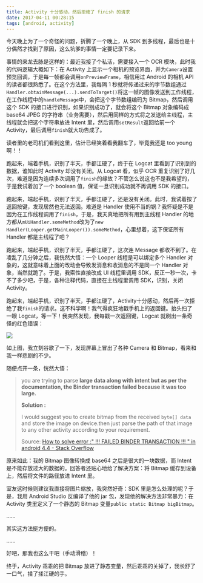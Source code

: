 ```yaml
---
title: Activity 十分感动，然后拒绝了 finish 的请求
date: 2017-04-11 00:28:15
tags: [android, activity]
---
```


今天晚上为了一个奇怪的问题，折腾了一个晚上，从 SDK 到多线程，最后也是十分偶然才找到了原因，这么坑爹的事情一定要记录下来。

事情的来龙去脉是这样的：最近我接了个私活，需要接入一个 OCR 模块，此时我的代码逻辑大概如下：在 Activity 上显示一个相机的预览界面，并为`Camera`设置预览回调，于是每一帧都会调用`onPreviewFrame`，相信用过 Android 的相机 API 的读者都很熟悉了。在这个方法里，我每隔 1 秒就将传递过来的字节数组通过`Handler.obtainMessage(...).sendToTarget()`将这一帧的图像发送到工作线程，在工作线程中的`handleMessage`中，会把这个字节数组编码为 Bitmap，然后调用这个 SDK 的接口进行识别，如果识别成功了，就会将这个 Bitmap 对象编码成 base64 JPEG 的字符串（业务需要），然后用同样的方式将之发送给主线程，主线程就会把这个字符串放进 Intent 里，然后调用`setResult`返回给前一个 Activity，最后调用`finish`就大功告成了。

读者里的老司机们看到这里，估计已经笑着看我翻车了，毕竟我还是 too young 啊！！

跑起来，端着手机，识别了半天，手都江硬了，终于在 Logcat 里看到了识别到的数据，谁知此时 Activity 却没有关闭。从 Logcat 看，似乎 OCR 重复识别了好几次，难道是因为连续多次调用了`finish`的缘故？不管怎么说这也不是我希望的，于是我试着加了一个 boolean 值，保证一旦识别成功就不再调用 SDK 的接口。

跑起来，端起手机，识别了半天，手都江硬了，还是没有关闭。此时，我试着按了返回按键，发现居然也无法返回。难道是 Handler 使用不当的锅？我怀疑是不是因为在工作线程调用了`finish`，于是，我天真地把所有用到主线程 Handler 的地方都从`mUiHandler.someMethod`改为了`new Handler(Looper.getMainLooper()).someMethod`，心里想着，这下保证所有 Handler 都是主线程了吧？

跑起来，端起手机，识别了半天，手都江硬了，这次连 Message 都收不到了。在凌乱了几分钟之后，我恍然大悟：一个 Looper 线程是可以绑定多个 Handler 对象的，这就意味着上面的改动会导致发消息和收消息的不是同一个 Handler 对象，当然就跪了。于是，我索性直接改成 UI 线程里调用 SDK，反正一秒一次，卡不了多少吧，于是，各种注释代码，直接在主线程里调用 SDK，识别，关闭 Activity。

跑起来，端起手机，识别了半天，手都江硬了，Activity十分感动，然后再一次拒绝了我`finish`的请求。这不科学啊！我气得疯狂地戳手机上的返回键。抬头扫了一眼 Logcat，等一下！我突然发现，我每戳一次返回键，Logcat 就刷出一条奇怪的红色错误：

![](intent-size-overflow.png)

如上图，我立刻谷歌了一下，发现屏幕上冒出了各种 Camera 和 Bitmap，看来和我一样悲剧的不少。

随便点开一条，恍然大悟：

>  you are trying to parse **large data along with intent but as per the documentation, the Binder transaction failed because it was too large.**
>
>  **Solution :**
>
>  I would suggest you to create bitmap from the received `byte[] data` and store the image on device.then just parse the path of that image to any other activity according to your requirement.
>
>  Source: [How to solve error :" !!! FAILED BINDER TRANSACTION !!! " in android 4.4 - Stack Overflow](http://stackoverflow.com/questions/23407821/how-to-solve-error-failed-binder-transaction-in-android-4-4)

原来如此：我的 Bitmap 图像转换成 base64 之后是很大的一块数据，而 Intent 是不能存放过大的数据的。回答者还贴心地给了解决方案：将 Bitmap 缓存到设备上，然后将文件的路径放进 Intent 里。

室友这时候则建议我直接将图片缩放，我突然好奇：SDK 里是怎么处理的呢？于是，我用 Android Studio 反编译了他的 jar 包，发现他的解决方法非常暴力：在 Activity 类里定义了一个静态的 Bitmap 变量`public static Bitmap bigBitmap`。

……

其实这方法挺方便的。

……

好吧，那我也这么干吧（手动滑稽）！

终于，Activity 乖乖的把 Bitmap 放进了静态变量，然后乖乖的关掉了，我长舒了一口气，揉了揉江硬的手。
